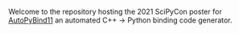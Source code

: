 Welcome to the repository hosting the 2021 SciPyCon poster for [AutoPyBind11](https://gitlab.kitware.com/autopybind11/autopybind11) an automated C++ -> Python binding code generator.
